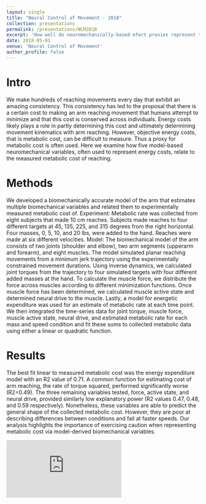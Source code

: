 ```yaml
---
layout: single
title: "Neural Control of Movement - 2018"
collection: presentations
permalink: /presentations/NCM2018
excerpt: 'How well do neuromechanically-based efort proxies represent the metabolic cost of reaching?'
date: 2018-05-01
venue: 'Neural Control of Movement'
author_profile: false
---
```


# Intro

We make hundreds of reaching movements every day that exhibit an amazing consistency. This consistency has led to the proposal that there is a certain cost to making an arm reaching movement that humans attempt to minimize and that this cost is conserved across individuals. Energy costs likely plays a role in partly determining this cost and ultimately determining movement kinematics with arm reaching. However, objective energy costs, that is metabolic cost, can be difficult to measure. Thus a proxy for metabolic cost is often used. Here we examine how five model-based neuromechanical variables, often used to represent energy costs, relate to the measured metabolic cost of reaching. 

# Methods

We developed a biomechanically accurate model of the arm that estimates multiple biomechanical variables and related them to experimentally measured metabolic cost of. Experiment: Metabolic rate was collected from eight subjects that made 10 cm reaches. Subjects made reaches to four different targets at 45, 135, 225, and 315 degrees from the right horizontal. Four masses, 0, 5, 10, and 20 lbs, were added to the hand. Reaches were made at six different velocities. Model: The biomechanical model of the arm consists of two joints (shoulder and elbow), two arm segments (upperarm and forearm), and eight muscles. The model simulated planar reaching movements from a minimum jerk trajectory using the experimentally constrained movement durations. Using inverse dynamics, we calculated joint torques from the trajectory to four simulated targets with four different added masses at the hand. To calculate the muscle force, we distribute the force across muscles according to different minimization functions. Once muscle force has been determined, we calculated muscle active state and determined neural drive to the muscle. Lastly, a model for energetic expenditure was used for an estimate of metabolic rate at each time point. We then integrated the time-series data for joint torque, muscle force, muscle active state, neural drive, and estimated metabolic rate for each mass and speed condition and fit these sums to collected metabolic data using either a linear or quadratic function. 

# Results

The best fit linear to measured metabolic cost was the energy expenditure model with an R2 value of 0.71. A common function for estimating cost of arm reaching, the rate of torque squared, performed significantly worse (R2=0.49).  The three remaining variables tested, force, active state, and neural drive, provided similarly low explanatory power (R2 values 0.47, 0.48, and 0.59 respectively). Nonetheless, these variables are able to predict the general shape of the collected metabolic cost. However, they are poor at describing differences between conditions and fail at faster speeds. Our analysis highlights the importance of exercising caution when representing metabolic cost via model-derived biomechanical variables. 

<embed src="https://github.com/GBruening/GBruening.github.io/raw/master/posters/MLMC_2018.pdf" type="application/pdf" />


<!-- 
This paper is about the number 1. The number 2 is left for future work.
<embed src="https://github.com/GBruening/GBruening.github.io/raw/master/images/arm_model/Full2.pdf" type="application/pdf" />

[Download paper here](http://academicpages.github.io/files/paper1.pdf)

Recommended citation: Your Name, You. (2009). "Paper Title Number 1." <i>Journal 1</i>. 1(1). -->
